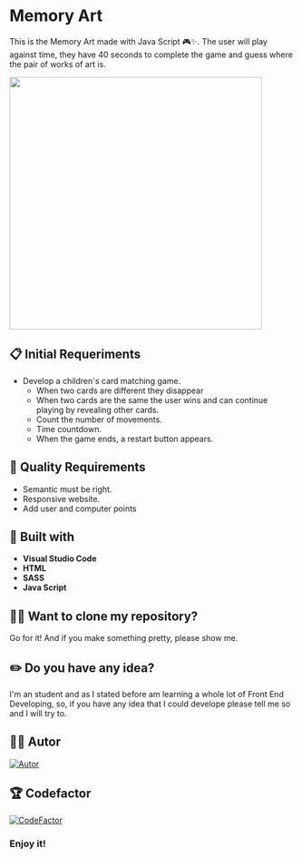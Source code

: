 # Memory Art

This is the Memory Art made with Java Script 🎮✨. The user will play against time, they have 40 seconds to complete the game and guess where the pair of works of art is.

<img src=".assets/images/memory-art.png" width="445"/>

## 📋 Initial Requeriments

- Develop a children's card matching game.
  - When two cards are different they disappear
  - When two cards are the same the user wins and can continue playing by revealing other cards.
  - Count the number of movements.
  - Time countdown.
  - When the game ends, a restart button appears.

## 🌟 Quality Requirements

- Semantic must be right.
- Responsive website.
- Add user and computer points


## 🔨 Built with

- **Visual Studio Code**
- **HTML**
- **SASS** 
- **Java Script**

## 🐑🐑 Want to clone my repository?

Go for it! And if you make something pretty, please show me.
  
## ✏️ Do you have any idea? 

I'm an student and as I stated before am learning a whole lot of Front End Developing, so, if  you have any idea that I could develope please tell me so and I will try to.

## 🙍‍♀️ Autor

[![Autor](https://img.shields.io/badge/-%20Cristina%20Rodriguez%20-%20pink?logo=github&labelColor=grey&color=rgb(240%2C%2093%2C%20215))](https://github.com/crisrodriguezgar)

## 🏆 Codefactor

[![CodeFactor](https://www.codefactor.io/repository/github/crisrodriguezgar/memory-art/badge)](https://www.codefactor.io/repository/github/crisrodriguezgar/memory-art)

### Enjoy it!
